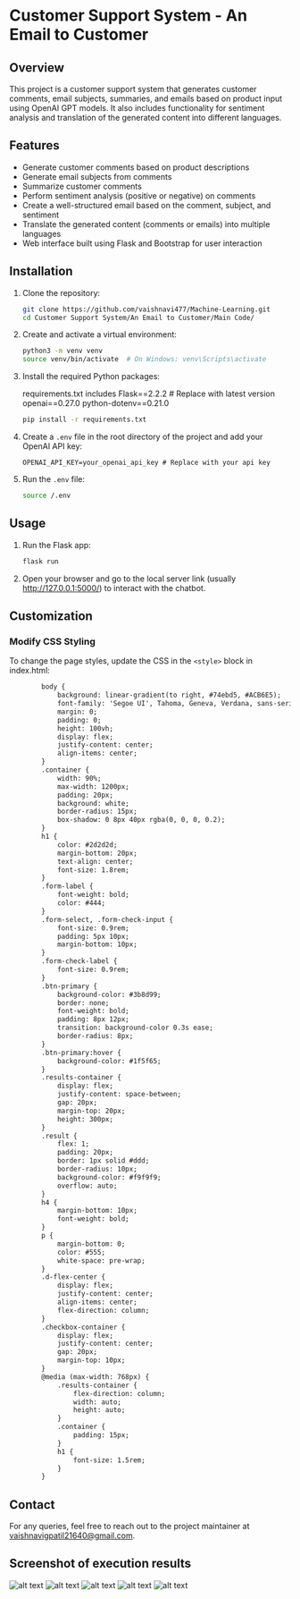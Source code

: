 # Customer Support System - An Email to Customer

## Overview
This project is a customer support system that generates customer comments, email subjects, summaries, and emails based on product input using OpenAI GPT models. It also includes functionality for sentiment analysis and translation of the generated content into different languages.

## Features
- Generate customer comments based on product descriptions
- Generate email subjects from comments
- Summarize customer comments
- Perform sentiment analysis (positive or negative) on comments
- Create a well-structured email based on the comment, subject, and sentiment
- Translate the generated content (comments or emails) into multiple languages
- Web interface built using Flask and Bootstrap for user interaction


## Installation

1. Clone the repository:
   ```bash
   git clone https://github.com/vaishnavi477/Machine-Learning.git
   cd Customer Support System/An Email to Customer/Main Code/
   ```

2. Create and activate a virtual environment:
   ```bash
   python3 -m venv venv
   source venv/bin/activate  # On Windows: venv\Scripts\activate
   ```

3. Install the required Python packages:
   
   requirements.txt includes
   Flask==2.2.2     # Replace with latest version
   openai==0.27.0
   python-dotenv==0.21.0
   ```bash
   pip install -r requirements.txt
   ```

5. Create a `.env` file in the root directory of the project and add your OpenAI API key:
   ```
   OPENAI_API_KEY=your_openai_api_key # Replace with your api key
   ```

6. Run the `.env` file:
   ```bash
   source /.env
   ```
   
## Usage

1. Run the Flask app:
   ```bash
   flask run
   ```

2. Open your browser and go to the local server link (usually http://127.0.0.1:5000/) to interact with the chatbot.

## Customization

### Modify CSS Styling
To change the page styles, update the CSS in the `<style>` block in index.html:
```index.html
        body {
            background: linear-gradient(to right, #74ebd5, #ACB6E5);
            font-family: 'Segoe UI', Tahoma, Geneva, Verdana, sans-serif;
            margin: 0;
            padding: 0;
            height: 100vh;
            display: flex;
            justify-content: center;
            align-items: center;
        }
        .container {
            width: 90%;
            max-width: 1200px;
            padding: 20px;
            background: white;
            border-radius: 15px;
            box-shadow: 0 8px 40px rgba(0, 0, 0, 0.2);
        }
        h1 {
            color: #2d2d2d;
            margin-bottom: 20px;
            text-align: center;
            font-size: 1.8rem;
        }
        .form-label {
            font-weight: bold;
            color: #444;
        }
        .form-select, .form-check-input {
            font-size: 0.9rem;
            padding: 5px 10px;
            margin-bottom: 10px;
        }
        .form-check-label {
            font-size: 0.9rem;
        }
        .btn-primary {
            background-color: #3b8d99;
            border: none;
            font-weight: bold;
            padding: 8px 12px;
            transition: background-color 0.3s ease;
            border-radius: 8px;
        }
        .btn-primary:hover {
            background-color: #1f5f65;
        }
        .results-container {
            display: flex;
            justify-content: space-between;
            gap: 20px;
            margin-top: 20px;
            height: 300px;
        }
        .result {
            flex: 1;
            padding: 20px;
            border: 1px solid #ddd;
            border-radius: 10px;
            background-color: #f9f9f9;
            overflow: auto;
        }
        h4 {
            margin-bottom: 10px;
            font-weight: bold;
        }
        p {
            margin-bottom: 0;
            color: #555;
            white-space: pre-wrap;
        }
        .d-flex-center {
            display: flex;
            justify-content: center;
            align-items: center;
            flex-direction: column;
        }
        .checkbox-container {
            display: flex;
            justify-content: center;
            gap: 20px;
            margin-top: 10px;
        }
        @media (max-width: 768px) {
            .results-container {
                flex-direction: column;
                width: auto;
                height: auto;
            }
            .container {
                padding: 15px;
            }
            h1 {
                font-size: 1.5rem;
            }
        }
```

## Contact
For any queries, feel free to reach out to the project maintainer at vaishnavigpatil21640@gmail.com.

## Screenshot of execution results
![alt text](Execution_1.png)
![alt text](Execution_2.png)
![alt text](Execution_3.png)
![alt text](Execution_4.png)
![alt text](Execution_5.png)
